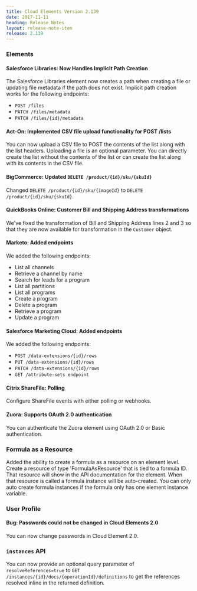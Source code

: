 ```yaml
---
title: Cloud Elements Version 2.139
date: 2017-11-11
heading: Release Notes
layout: release-note-item
release: 2.139
---
```


### Elements

#### Salesforce Libraries: Now Handles Implicit Path Creation

The Salesforce Libraries element now creates a path when creating a file or updating file metadata if the path does not exist. Implicit path creation works for the following endpoints:

* `POST /files `
* `PATCH /files/metadata `
* `PATCH /files/{id}/metadata`

#### Act-On: Implemented CSV file upload functionality for POST /lists

You can now upload a CSV file to POST the contents of the list along with the list headers. Uploading a file is an optional parameter. You can directly create the list without the contents of the list or can create the list along with its contents in the CSV file.

#### BigCommerce: Updated `DELETE /product/{id}/sku/{skuId}`

Changed `DELETE /product/{id}/sku/{imageId}` to `DELETE /product/{id}/sku/{skuId}`.

#### QuickBooks Online: Customer Bill and Shipping Address transformations

We've fixed the transformation of Bill and Shipping Address lines 2 and 3 so that they are now available for transformation in the `Customer` object.

#### Marketo: Added endpoints

We added the following endpoints:

* List all channels
* Retrieve a channel by name
* Search for leads for a program
* List all partitions
* List all programs
* Create a program
* Delete a program
* Retrieve a program
* Update a program

#### Salesforce Marketing Cloud: Added endpoints

We added the following endpoints:

* `POST /data-extensions/{id}/rows`
* `PUT /data-extensions/{id}/rows`
* `PATCH /data-extensions/{id}/rows`
* `GET /attribute-sets endpoint`

#### Citrix ShareFile: Polling

Configure ShareFile events with either polling or webhooks.

#### Zuora: Supports OAuth 2.0 authentication

You can authenticate the Zuora element using OAuth 2.0 or Basic authentication.

### Formula as a Resource

Added the ability to create a formula as a resource on an element level. Create a resource of type 'FormulaAsResource' that is tied to a formula ID. That resource will show in the API documentation for the element. When that resource is called a formula instance will be auto-created. You can only auto create formula instances if the formula only has one element instance variable.

### User Profile

#### Bug: Passwords could not be changed in Cloud Elements 2.0

You can now change passwords in Cloud Element 2.0.

### `instances` API

You can now provide an optional query parameter of `resolveReferences=true` to `GET /instances/{id}/docs/{operationId}/definitions` to get the references resolved inline in the returned definition.
